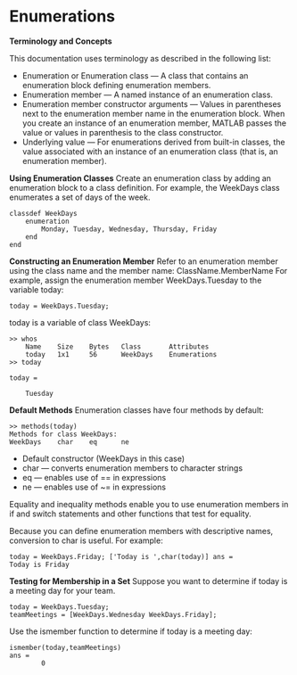 # Enumerations

**Terminology and Concepts**

This documentation uses terminology as described in the following list:

* Enumeration or Enumeration class — A class that contains an enumeration block defining enumeration members.
* Enumeration member — A named instance of an enumeration class.
* Enumeration member constructor arguments — Values in parentheses next to the enumeration member name in the enumeration block. When you create an instance of an enumeration member, MATLAB passes the value or values in parenthesis to the class constructor.
* Underlying value — For enumerations derived from built-in classes, the value associated with an instance of an enumeration class (that is, an enumeration member).

**Using Enumeration Classes**
Create an enumeration class by adding an enumeration block to a class definition. For example, the WeekDays class enumerates a set of days of the week.

```
classdef WeekDays
    enumeration
        Monday, Tuesday, Wednesday, Thursday, Friday
    end
end
```

**Constructing an Enumeration Member**
Refer to an enumeration member using the class name and the member name:
ClassName.MemberName
For example, assign the enumeration member WeekDays.Tuesday to the variable today:

    today = WeekDays.Tuesday;

today is a variable of class WeekDays:
```
>> whos
    Name    Size    Bytes   Class       Attributes
    today   1x1     56      WeekDays    Enumerations
>> today

today =

    Tuesday
```

**Default Methods**
Enumeration classes have four methods by default:
```
>> methods(today)
Methods for class WeekDays:
WeekDays    char    eq      ne
```

* Default constructor (WeekDays in this case)
* char — converts enumeration members to character strings
* eq — enables use of == in expressions
* ne — enables use of ~= in expressions

Equality and inequality methods enable you to use enumeration members in if and switch statements and other functions that test for equality.

Because you can define enumeration members with descriptive names, conversion to char is useful. For example:

```
today = WeekDays.Friday; ['Today is ',char(today)] ans =
Today is Friday
```

**Testing for Membership in a Set**
Suppose you want to determine if today is a meeting day for your team.
```
today = WeekDays.Tuesday;
teamMeetings = [WeekDays.Wednesday WeekDays.Friday];
```

Use the ismember function to determine if today is a meeting day:
```
ismember(today,teamMeetings)
ans =
        0
```
